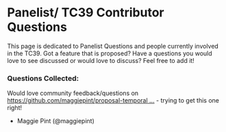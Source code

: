 # Panelist/ TC39 Contributor Questions

This page is dedicated to Panelist Questions and people currently involved in the TC39. Got a feature
that is proposed? Have a questions you would love to see discussed or would love to discuss? Feel free to add it!

### Questions Collected:

Would love community feedback/questions on [https://github.com/maggiepint/proposal-temporal
…](https://github.com/maggiepint/proposal-temporal) -
trying to get this one right!
- Maggie Pint (@maggiepint)
